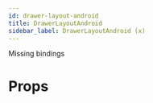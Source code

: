 ```yaml
---
id: drawer-layout-android
title: DrawerLayoutAndroid
sidebar_label: DrawerLayoutAndroid (x)
---
```


Missing bindings

# Props
